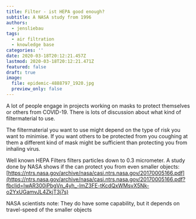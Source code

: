 ```yaml
---
title: Filter - ist HEPA good enough?
subtitle: A NASA study from 1996
authors:
  - jensliebau
tags:
  - air filtration
  - knowledge base
categories: ''
date: 2020-03-18T20:12:21.457Z
lastmod: 2020-03-18T20:12:21.471Z
featured: false
draft: true
image:
  file: epidemic-4888797_1920.jpg
  preview_only: false
---
```

A lot of people engage in projects working on masks to protect themselves or others from COVID-19. There is lots of discussion about what kind of filtermaterial to use.

The filtermaterial you want to use might depend on the type of risk you want to minimise. If you want others to be protected from you coughing at them a different kind of mask might be sufficient than protecting you from inhaling virus.

Well known HEPA Filters filters particles down to 0.3 micrometer. A study done by NASA shows if the can protect you from even smaller objects: [https://ntrs.nasa.gov/archive/nasa/casi.ntrs.nasa.gov/20170005166.pdf](https://ntrs.nasa.gov/archive/nasa/casi.ntrs.nasa.gov/20170005166.pdf?fbclid=IwAR300iPbgVn_4yh_-lmZ3FE-tKcdQxWMsvX5Nk-o2YxUGamvJL4ZkjT3j7s)

NASA scientists note: They do have some capability, but it depends on travel-speed of the smaller objects